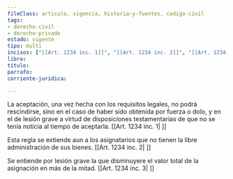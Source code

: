 ```yaml
---
fileClass: articulo, vigencia, historia-y-fuentes, codigo-civil
tags:
- derecho-civil
- derecho-privado
estado: vigente
tipo: multi
incisos: ["[[Art. 1234 inc. 1]]", "[[Art. 1234 inc. 2]]", "[[Art. 1234 inc. 3]]"]
libro:
titulo:
parrafo:
corriente-juridica:

---
```

La aceptación, una vez hecha con los requisitos legales, no podrá rescindirse, sino en el caso de haber sido obtenida por fuerza o dolo, y en el de lesión grave a virtud de disposiciones testamentarias de que no se tenía noticia al tiempo de aceptarla. [[Art. 1234 inc. 1| ]]

Esta regla se extiende aun a los asignatarios que no tienen la libre administración de sus bienes. [[Art. 1234 inc. 2| ]]

Se entiende por lesión grave la que disminuyere el valor total de la asignación en más de la mitad. [[Art. 1234 inc. 3| ]]